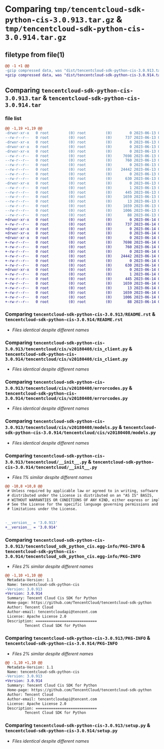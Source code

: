 # Comparing `tmp/tencentcloud-sdk-python-cis-3.0.913.tar.gz` & `tmp/tencentcloud-sdk-python-cis-3.0.914.tar.gz`

## filetype from file(1)

```diff
@@ -1 +1 @@
-gzip compressed data, was "dist/tencentcloud-sdk-python-cis-3.0.913.tar", last modified: Tue Jun 13 02:07:27 2023, max compression
+gzip compressed data, was "dist/tencentcloud-sdk-python-cis-3.0.914.tar", last modified: Wed Jun 14 00:22:15 2023, max compression
```

## Comparing `tencentcloud-sdk-python-cis-3.0.913.tar` & `tencentcloud-sdk-python-cis-3.0.914.tar`

### file list

```diff
@@ -1,19 +1,19 @@
-drwxr-xr-x   0 root         (0) root         (0)        0 2023-06-13 02:07:27.000000 tencentcloud-sdk-python-cis-3.0.913/
--rw-r--r--   0 root         (0) root         (0)      737 2023-06-13 02:07:27.000000 tencentcloud-sdk-python-cis-3.0.913/README.rst
-drwxr-xr-x   0 root         (0) root         (0)        0 2023-06-13 02:07:27.000000 tencentcloud-sdk-python-cis-3.0.913/tencentcloud/
-drwxr-xr-x   0 root         (0) root         (0)        0 2023-06-13 02:07:27.000000 tencentcloud-sdk-python-cis-3.0.913/tencentcloud/cis/
-drwxr-xr-x   0 root         (0) root         (0)        0 2023-06-13 02:07:27.000000 tencentcloud-sdk-python-cis-3.0.913/tencentcloud/cis/v20180408/
--rw-r--r--   0 root         (0) root         (0)     7698 2023-06-13 02:07:27.000000 tencentcloud-sdk-python-cis-3.0.913/tencentcloud/cis/v20180408/cis_client.py
--rw-r--r--   0 root         (0) root         (0)      760 2023-06-13 02:07:27.000000 tencentcloud-sdk-python-cis-3.0.913/tencentcloud/cis/v20180408/errorcodes.py
--rw-r--r--   0 root         (0) root         (0)        0 2023-06-13 02:07:27.000000 tencentcloud-sdk-python-cis-3.0.913/tencentcloud/cis/v20180408/__init__.py
--rw-r--r--   0 root         (0) root         (0)    24442 2023-06-13 02:07:27.000000 tencentcloud-sdk-python-cis-3.0.913/tencentcloud/cis/v20180408/models.py
--rw-r--r--   0 root         (0) root         (0)        0 2023-06-13 02:07:27.000000 tencentcloud-sdk-python-cis-3.0.913/tencentcloud/cis/__init__.py
--rw-r--r--   0 root         (0) root         (0)      630 2023-06-13 02:07:27.000000 tencentcloud-sdk-python-cis-3.0.913/tencentcloud/__init__.py
-drwxr-xr-x   0 root         (0) root         (0)        0 2023-06-13 02:07:27.000000 tencentcloud-sdk-python-cis-3.0.913/tencentcloud_sdk_python_cis.egg-info/
--rw-r--r--   0 root         (0) root         (0)        1 2023-06-13 02:07:27.000000 tencentcloud-sdk-python-cis-3.0.913/tencentcloud_sdk_python_cis.egg-info/dependency_links.txt
--rw-r--r--   0 root         (0) root         (0)      445 2023-06-13 02:07:27.000000 tencentcloud-sdk-python-cis-3.0.913/tencentcloud_sdk_python_cis.egg-info/SOURCES.txt
--rw-r--r--   0 root         (0) root         (0)     1659 2023-06-13 02:07:27.000000 tencentcloud-sdk-python-cis-3.0.913/tencentcloud_sdk_python_cis.egg-info/PKG-INFO
--rw-r--r--   0 root         (0) root         (0)       13 2023-06-13 02:07:27.000000 tencentcloud-sdk-python-cis-3.0.913/tencentcloud_sdk_python_cis.egg-info/top_level.txt
--rw-r--r--   0 root         (0) root         (0)     1659 2023-06-13 02:07:27.000000 tencentcloud-sdk-python-cis-3.0.913/PKG-INFO
--rw-r--r--   0 root         (0) root         (0)     1006 2023-06-13 02:07:27.000000 tencentcloud-sdk-python-cis-3.0.913/setup.py
--rw-r--r--   0 root         (0) root         (0)       88 2023-06-13 02:07:27.000000 tencentcloud-sdk-python-cis-3.0.913/setup.cfg
+drwxr-xr-x   0 root         (0) root         (0)        0 2023-06-14 00:22:15.000000 tencentcloud-sdk-python-cis-3.0.914/
+-rw-r--r--   0 root         (0) root         (0)      737 2023-06-14 00:22:14.000000 tencentcloud-sdk-python-cis-3.0.914/README.rst
+drwxr-xr-x   0 root         (0) root         (0)        0 2023-06-14 00:22:15.000000 tencentcloud-sdk-python-cis-3.0.914/tencentcloud/
+drwxr-xr-x   0 root         (0) root         (0)        0 2023-06-14 00:22:15.000000 tencentcloud-sdk-python-cis-3.0.914/tencentcloud/cis/
+drwxr-xr-x   0 root         (0) root         (0)        0 2023-06-14 00:22:15.000000 tencentcloud-sdk-python-cis-3.0.914/tencentcloud/cis/v20180408/
+-rw-r--r--   0 root         (0) root         (0)     7698 2023-06-14 00:22:14.000000 tencentcloud-sdk-python-cis-3.0.914/tencentcloud/cis/v20180408/cis_client.py
+-rw-r--r--   0 root         (0) root         (0)      760 2023-06-14 00:22:14.000000 tencentcloud-sdk-python-cis-3.0.914/tencentcloud/cis/v20180408/errorcodes.py
+-rw-r--r--   0 root         (0) root         (0)        0 2023-06-14 00:22:14.000000 tencentcloud-sdk-python-cis-3.0.914/tencentcloud/cis/v20180408/__init__.py
+-rw-r--r--   0 root         (0) root         (0)    24442 2023-06-14 00:22:14.000000 tencentcloud-sdk-python-cis-3.0.914/tencentcloud/cis/v20180408/models.py
+-rw-r--r--   0 root         (0) root         (0)        0 2023-06-14 00:22:14.000000 tencentcloud-sdk-python-cis-3.0.914/tencentcloud/cis/__init__.py
+-rw-r--r--   0 root         (0) root         (0)      630 2023-06-14 00:22:14.000000 tencentcloud-sdk-python-cis-3.0.914/tencentcloud/__init__.py
+drwxr-xr-x   0 root         (0) root         (0)        0 2023-06-14 00:22:15.000000 tencentcloud-sdk-python-cis-3.0.914/tencentcloud_sdk_python_cis.egg-info/
+-rw-r--r--   0 root         (0) root         (0)        1 2023-06-14 00:22:15.000000 tencentcloud-sdk-python-cis-3.0.914/tencentcloud_sdk_python_cis.egg-info/dependency_links.txt
+-rw-r--r--   0 root         (0) root         (0)      445 2023-06-14 00:22:15.000000 tencentcloud-sdk-python-cis-3.0.914/tencentcloud_sdk_python_cis.egg-info/SOURCES.txt
+-rw-r--r--   0 root         (0) root         (0)     1659 2023-06-14 00:22:15.000000 tencentcloud-sdk-python-cis-3.0.914/tencentcloud_sdk_python_cis.egg-info/PKG-INFO
+-rw-r--r--   0 root         (0) root         (0)       13 2023-06-14 00:22:15.000000 tencentcloud-sdk-python-cis-3.0.914/tencentcloud_sdk_python_cis.egg-info/top_level.txt
+-rw-r--r--   0 root         (0) root         (0)     1659 2023-06-14 00:22:15.000000 tencentcloud-sdk-python-cis-3.0.914/PKG-INFO
+-rw-r--r--   0 root         (0) root         (0)     1006 2023-06-14 00:22:14.000000 tencentcloud-sdk-python-cis-3.0.914/setup.py
+-rw-r--r--   0 root         (0) root         (0)       88 2023-06-14 00:22:15.000000 tencentcloud-sdk-python-cis-3.0.914/setup.cfg
```

### Comparing `tencentcloud-sdk-python-cis-3.0.913/README.rst` & `tencentcloud-sdk-python-cis-3.0.914/README.rst`

 * *Files identical despite different names*

### Comparing `tencentcloud-sdk-python-cis-3.0.913/tencentcloud/cis/v20180408/cis_client.py` & `tencentcloud-sdk-python-cis-3.0.914/tencentcloud/cis/v20180408/cis_client.py`

 * *Files identical despite different names*

### Comparing `tencentcloud-sdk-python-cis-3.0.913/tencentcloud/cis/v20180408/errorcodes.py` & `tencentcloud-sdk-python-cis-3.0.914/tencentcloud/cis/v20180408/errorcodes.py`

 * *Files identical despite different names*

### Comparing `tencentcloud-sdk-python-cis-3.0.913/tencentcloud/cis/v20180408/models.py` & `tencentcloud-sdk-python-cis-3.0.914/tencentcloud/cis/v20180408/models.py`

 * *Files identical despite different names*

### Comparing `tencentcloud-sdk-python-cis-3.0.913/tencentcloud/__init__.py` & `tencentcloud-sdk-python-cis-3.0.914/tencentcloud/__init__.py`

 * *Files 1% similar despite different names*

```diff
@@ -10,8 +10,8 @@
 # Unless required by applicable law or agreed to in writing, software
 # distributed under the License is distributed on an "AS IS" BASIS,
 # WITHOUT WARRANTIES OR CONDITIONS OF ANY KIND, either express or implied.
 # See the License for the specific language governing permissions and
 # limitations under the License.
 
 
-__version__ = '3.0.913'
+__version__ = '3.0.914'
```

### Comparing `tencentcloud-sdk-python-cis-3.0.913/tencentcloud_sdk_python_cis.egg-info/PKG-INFO` & `tencentcloud-sdk-python-cis-3.0.914/tencentcloud_sdk_python_cis.egg-info/PKG-INFO`

 * *Files 2% similar despite different names*

```diff
@@ -1,10 +1,10 @@
 Metadata-Version: 1.1
 Name: tencentcloud-sdk-python-cis
-Version: 3.0.913
+Version: 3.0.914
 Summary: Tencent Cloud Cis SDK for Python
 Home-page: https://github.com/TencentCloud/tencentcloud-sdk-python
 Author: Tencent Cloud
 Author-email: tencentcloudapi@tencent.com
 License: Apache License 2.0
 Description: ============================
         Tencent Cloud SDK for Python
```

### Comparing `tencentcloud-sdk-python-cis-3.0.913/PKG-INFO` & `tencentcloud-sdk-python-cis-3.0.914/PKG-INFO`

 * *Files 2% similar despite different names*

```diff
@@ -1,10 +1,10 @@
 Metadata-Version: 1.1
 Name: tencentcloud-sdk-python-cis
-Version: 3.0.913
+Version: 3.0.914
 Summary: Tencent Cloud Cis SDK for Python
 Home-page: https://github.com/TencentCloud/tencentcloud-sdk-python
 Author: Tencent Cloud
 Author-email: tencentcloudapi@tencent.com
 License: Apache License 2.0
 Description: ============================
         Tencent Cloud SDK for Python
```

### Comparing `tencentcloud-sdk-python-cis-3.0.913/setup.py` & `tencentcloud-sdk-python-cis-3.0.914/setup.py`

 * *Files identical despite different names*

